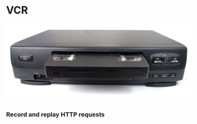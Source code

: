 # VCR

![VCR](resources/vcr.jpg)
<!-- .element: style="width:400px" -->

### Record and replay HTTP requests
